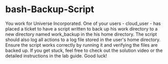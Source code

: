 # bash-Backup-Script
You work for Universe Incorporated. One of your users - cloud_user - has placed a ticket to have a script written to back up his work directory to a new directory named work_backup in the his home directory. The script should also log all actions to a log file stored in the user's home directory.  Ensure the script works correctly by running it and verifying the files are backed up.  If you get stuck, feel free to check out the solution video or the detailed instructions in the lab guide. Good luck!
